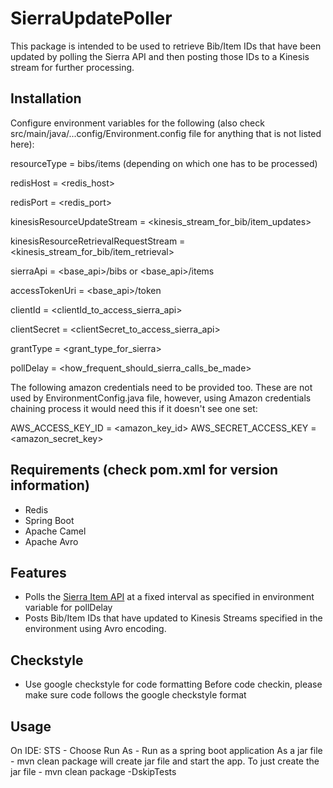 # SierraUpdatePoller

This package is intended to be used to retrieve Bib/Item IDs that have been updated by polling the Sierra API and then posting those IDs to a Kinesis stream for further processing.

## Installation

Configure environment variables for the following (also check src/main/java/...config/Environment.config file for anything that is not listed here):

resourceType = bibs/items (depending on which one has to be processed)

redisHost = <redis_host>

redisPort = <redis_port>

kinesisResourceUpdateStream = <kinesis_stream_for_bib/item_updates>

kinesisResourceRetrievalRequestStream = <kinesis_stream_for_bib/item_retrieval>

sierraApi = <base_api>/bibs or <base_api>/items

accessTokenUri = <base_api>/token

clientId = <clientId_to_access_sierra_api>

clientSecret = <clientSecret_to_access_sierra_api>

grantType = <grant_type_for_sierra>

pollDelay = <how_frequent_should_sierra_calls_be_made>

The following amazon credentials need to be provided too. These are not used by EnvironmentConfig.java file, however, using Amazon credentials chaining process it would need this if it doesn't see one set:

AWS_ACCESS_KEY_ID = <amazon_key_id>
AWS_SECRET_ACCESS_KEY = <amazon_secret_key>

## Requirements (check pom.xml for version information)

* Redis
* Spring Boot
* Apache Camel
* Apache Avro

## Features

* Polls the [Sierra Item API](https://ilsstaff.nypl.org/iii/sierra-api/swagger/index.html#!) at a fixed interval as specified in environment variable for pollDelay
* Posts Bib/Item IDs that have updated to Kinesis Streams specified in the environment using Avro encoding.

## Checkstyle

* Use google checkstyle for code formatting
Before code checkin, please make sure code follows the google checkstyle format


## Usage
On IDE:
  STS - Choose Run As - Run as a spring boot application
  As a jar file - mvn clean package will create jar file and start the app. To just create the jar file - mvn clean package -DskipTests
